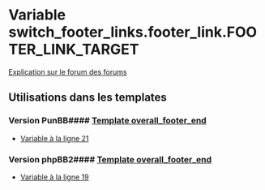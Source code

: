 # Variable switch_footer_links.footer_link.FOOTER_LINK_TARGET
[Explication sur le forum des forums](http://forum.forumactif.com/t294113-listing-des-variables#switch_footer_links.footer_link.FOOTER_LINK_TARGET)
## Utilisations dans les templates
### Version PunBB#### [Template overall_footer_end](punbb/overall_footer_end.md)
* [Variable à la ligne 21](../punbb/overall_footer_end.tpl#L21)
### Version phpBB2#### [Template overall_footer_end](subsilver/overall_footer_end.md)
* [Variable à la ligne 19](../subsilver/overall_footer_end.tpl#L19)